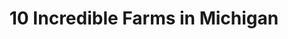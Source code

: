 ---
layout: ampstory
title: 10 Incredible Farms in Michigan
cover:
   title: 10 Incredible Farms in Michigan
   subtitle: Open Directory Project
   background: ../assets/images/farms/cover.jpg

pages: 
 - layout: thirds
   top: <h1>#1 Critter Barn</h1>
   bottom: "<p>Always an awesome place to bring your kids to learn about animal care.</p>"
   background: ../assets/images/farms/A.jpg
   backgroundblur: true   
 - layout: thirds
   top: <h1>#2 Wasem Fruit Farm</h1>
   bottom: "<p>A very nice place to pick apples, pears, berries, and get fresh donuts.</p>"
   background: ../assets/images/farms/B.jpg
   backgroundblur: true  
 - layout: thirds
   top: <h1>#3 Robin Hills Farm</h1>
   bottom: "<p>Robin Hills is a Chelsea treasure! Dynamite venue with excellent service.</p>"
   background: ../assets/images/farms/C.jpg
   backgroundblur: true
 - layout: thirds
   top: <h1>#4 Oakland Avenue Urban Farm</h1>
   bottom: "<p>Nice farm area but need to clean up some areas.</p>"
   background: ../assets/images/farms/D.jpg
   backgroundblur: true  
 - layout: thirds
   top: <h1>#5 Bowers School Farm</h1>
   bottom: "<p>A great place for a quick farm visit.</p>"
   background: ../assets/images/farms/E.jpg
   backgroundblur: true  
 - layout: thirds
   top: <h1>#6 Slow Farm</h1>
   bottom: "<p>4700 Whitmore Lake Rd, Ann Arbor, MI 48105, United States|4.7 (65).</p>"
   background: ../assets/images/farms/F.jpg
   backgroundblur: true  
 - layout: thirds
   top: <h1>#7 Cook Family Farm</h1>
   bottom: "<p>4282 Hayes Tower Rd, Gaylord, MI 49735, United States|5(56).</p>"
   background: ../assets/images/farms/G.jpg
   backgroundblur: true 
 - layout: thirds
   top: <h1>#8 UM Campus Farm</h1>
   bottom: "<p>UM Campus Farm, 1800, N Dixboro Rd, Ann Arbor, MI 48105, United States|4.8(24).</p>"
   background: ../assets/images/farms/H.jpg
   backgroundblur: true 
 - layout: thirds
   top: <h1>#9 </h1>
   bottom: "<p>1|.</p>"
   background: ../assets/images/farms/I.jpg
   backgroundblur: true 
 - layout: thirds
   top: <h1>#10 Idyll Farms</h1>
   bottom: "<p>10901 E Peterson Park Rd, Northport, MI 49670, United States|4.7(18).</p>"
   background: ../assets/images/farms/J.jpg
   backgroundblur: true   
 - layout: thirds
   middle: Continue reading...
   cta:
      link: https://www.knot35.com/toplist/10-incredible-farms-in-michigan-you-need-to-visit/
      text: 10 Incredible Farms in Michigan
      
---